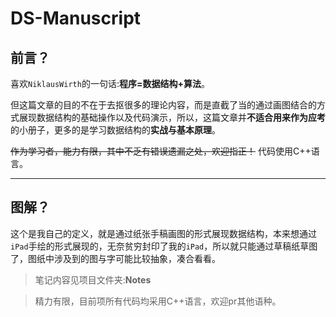 # DS-Manuscript
## 前言？
喜欢`NiklausWirth`的一句话:**程序=数据结构+算法**。

但这篇文章的目的不在于去抠很多的理论内容，而是直截了当的通过画图结合的方式展现数据结构的基础操作以及代码演示，所以，这篇文章并**不适合用来作为应考**的小册子，更多的是学习数据结构的**实战与基本原理**。

~~作为学习者，能力有限，其中不乏有错误遗漏之处，欢迎指正！~~
代码使用C++语言。

****

## 图解？

这个是我自己的定义，就是通过纸张手稿画图的形式展现数据结构，本来想通过`iPad`手绘的形式展现的，无奈贫穷封印了我的`iPad`，所以就只能通过草稿纸草图了，图纸中涉及到的图与字可能比较抽象，凑合看看。

> 笔记内容见项目文件夹:**Notes**

> 精力有限，目前项所有代码均采用C++语言，欢迎pr其他语种。
